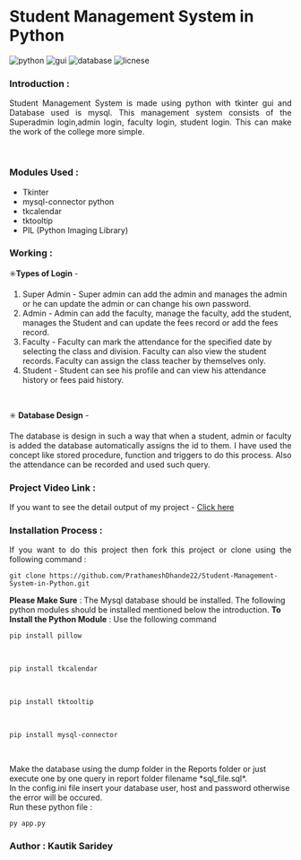 # Student Management System in Python 

![python](https://img.shields.io/badge/Python-v3.9.10-green?style=plastic&logo=python&logoWidth=20)       ![gui](https://img.shields.io/badge/GUI-Tkinter-red?style=plastic&logo=appveyor) ![database](https://img.shields.io/badge/Database-mysql-brightgreen?style=plastic&logo=mysql&logoWidth=15) ![licnese](https://img.shields.io/badge/License-GPL-blue.svg)
<br/>
### Introduction :
<p align="justify"> Student Management System is made using python with tkinter gui and Database used is mysql. This management system consists of the Superadmin login,admin login, faculty login, student login. This can make the work of the college more simple.</p> <br />

### Modules Used :
 - Tkinter
 - mysql-connector python
 - tkcalendar
 - tktooltip
 - PIL (Python Imaging Library)

### Working :
✳️**Types of Login** -
1. Super Admin - Super admin can add the admin and manages the admin or he can update the admin or can change his own password.
2. Admin - Admin can add the faculty, manage the faculty, add the student, manages the Student and can update the fees record or add the fees record.
3. Faculty - Faculty can mark the attendance for the specified date by selecting the class and division. Faculty can also view the student records. Faculty can assign the class teacher by themselves only.
4. Student - Student can see his profile and can view his attendance history or fees paid history.
<br />

✳️ **Database Design** -
<p align="justify">The database is design in such a way that when a student, admin or faculty is added the database automatically assigns the id to them. I have used the concept like stored procedure, function and triggers to do this process. Also the attendance can be recorded and used such query.

### Project Video Link :
If you want to see the detail output of my project - [Click here](https://youtu.be/iMQJRHVZQHA)

### Installation Process :
<p align="justify">If you want to do this project then fork this project or clone using the following command :

    git clone https://github.com/PrathameshDhande22/Student-Management-System-in-Python.git

**Please Make Sure** : The Mysql database should be installed. The following python modules should be installed mentioned below the introduction.
**To Install the Python Module** : Use the following command

    pip install pillow
 <br />
 

    pip install tkcalendar
  
  <br />
  

    pip install tktooltip
<br />

    pip install mysql-connector
<br />
</p>
Make the database using the dump folder in the Reports folder or just execute one by one query in report folder filename *sql_file.sql*.
<br />
In the config.ini file insert your database user, host and password otherwise the error will be occured.
<br />
Run these python file :

    py app.py
    
### Author : Kautik Saridey

